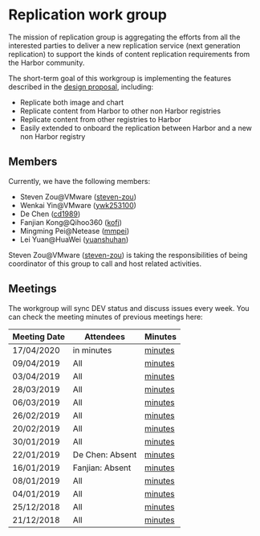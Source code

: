 # Replication work group

The mission of replication group is aggregating the efforts from all the interested parties to deliver a new replication service (next generation replication) to support the kinds of content replication requirements from the Harbor community.

The short-term goal of this workgroup is implementing the features described in the [design proposal](https://github.com/goharbor/community/pull/40), including:

* Replicate both image and chart
* Replicate content from Harbor to other non Harbor registries
* Replicate content from other registries to Harbor
* Easily extended to onboard the replication between Harbor and a new non Harbor registry

## Members

Currently, we have the following members:

* Steven Zou@VMware ([steven-zou](https://github.com/steven-zou))
* Wenkai Yin@VMware ([ywk253100](https://github.com/ywk253100))
* De Chen ([cd1989](https://github.com/cd1989))
* Fanjian Kong@Qihoo360 ([kofj](https://github.com/kofj))
* Mingming Pei@Netease ([mmpei](https://github.com/mmpei))
* Lei Yuan@HuaWei ([yuanshuhan](https://github.com/yuanshuhan))

Steven Zou@VMware ([steven-zou](https://github.com/steven-zou)) is taking the responsibilities of being coordinator of this group to call and host related activities.

## Meetings

The workgroup will sync DEV status and discuss issues every week. You can check the meeting minutes of previous meetings here:

| Meeting Date |    Attendees    |    Minutes                                       |
|--------------|-----------------|--------------------------------------------------|
| 17/04/2020   | in minutes      | [minutes](https://docs.google.com/document/d/1Qu8KvxhJSIFSaeavb-IZ_Gn-B5svLyaJZB6m8xVBFM0/edit?usp=sharing)|
| 09/04/2019   | All             | [minutes](sync-meetings/2019-04-09/minutes.md)   |
| 03/04/2019   | All             | [minutes](sync-meetings/2019-04-03/minutes.md)   |
| 28/03/2019   | All             | [minutes](sync-meetings/2019-03-28/minutes.md)   |
| 06/03/2019   | All             | [minutes](sync-meetings/2019-03-06/minutes.md)   |
| 26/02/2019   | All             | [minutes](sync-meetings/2019-02-26/minutes.md)   |
| 20/02/2019   | All             | [minutes](sync-meetings/2019-02-20/minutes.md)   |
| 30/01/2019   | All             | [minutes](sync-meetings/2019-01-30/minutes.md)   |
| 22/01/2019   | De Chen: Absent | [minutes](sync-meetings/2019-01-22/minutes.md)   |
| 16/01/2019   | Fanjian: Absent | [minutes](sync-meetings/2019-01-16/minutes.md)   |
| 08/01/2019   | All             | [minutes](sync-meetings/2019-01-08/minutes.md)   |
| 04/01/2019   | All             | [minutes](sync-meetings/2019-01-04/minutes.md)   |
| 25/12/2018   | All             | [minutes](sync-meetings/2018-12-25/minutes.md)   |
| 21/12/2018   | All             | [minutes](sync-meetings/2018-12-21/minutes.md)   |
